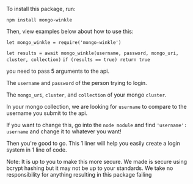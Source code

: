 To install this package, run:

```npm install mongo-winkle```

Then, view examples below about how to use this:

```let mongo_winkle = require('mongo-winkle')```

```let results = await mongo_winkle(username, password, mongo_uri, cluster, collection)```
```if (results == true) return true```

you need to pass 5 arguments to the api.

The ```username``` and ```password``` of the person trying to login.

The ```mongo_uri```, ```cluster```, and ```collection``` of your mongo ```cluster```.

In your mongo collection, we are looking for ```username``` to compare to the username you submit to the api.

If you want to change this, go into the ```node module``` and find ```'username': username``` and change it to whatever you want!

Then you're good to go. This 1 liner will help you easily create a login system in 1 line of code.

Note: 
    It is up to you to make this more secure. We made is secure using bcrypt hashing but it may not be up to your standards.
    We take no responsibility for anything resulting in this package failing